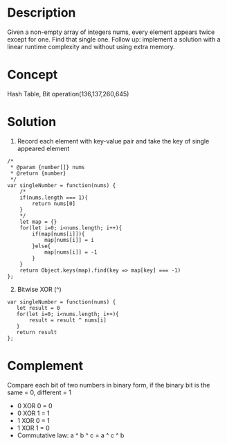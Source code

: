 # Description
Given a non-empty array of integers nums, every element appears twice except for one. Find that single one. Follow up: implement a solution with a linear runtime complexity and without using extra memory.
# Concept
Hash Table, Bit operation(136,137,260,645)
# Solution
1. Record each element with key-value pair and take the key of single appeared element
```
/*
 * @param {number[]} nums
 * @return {number}
 */
var singleNumber = function(nums) {
    /*
    if(nums.length === 1){
        return nums[0]
    }
    */
    let map = {}
    for(let i=0; i<nums.length; i++){
        if(map[nums[i]]){
            map[nums[i]] = i
        }else{
            map[nums[i]] = -1
        }
    }
    return Object.keys(map).find(key => map[key] === -1) 
};
```
2. Bitwise XOR (^)
```
var singleNumber = function(nums) {
   let result = 0
   for(let i=0; i<nums.length; i++){
       result = result ^ nums[i]
   }
   return result
};
```
# Complement
Compare each bit of two numbers in binary form, if the binary bit is the same = 0, different = 1 
- 0 XOR 0 = 0
- 0 XOR 1 = 1
- 1 XOR 0 = 1
- 1 XOR 1 = 0
- Commutative law: a ^ b ^ c = a ^ c ^ b
